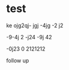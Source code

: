 # test

ke ojg2qj-
 jgj
  -4jg
  -2 j2
 
  
  
  -9-4j 2
  -j24 
  -9j 42
  
  -0j23 
  0 2121212

follow up
